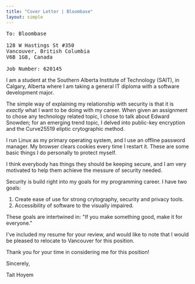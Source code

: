 ```yaml
---
title: "Cover Letter | Bloombase"
layout: simple
---
```

<pre class="line-under">
To: Bloombase

128 W Hastings St #350
Vancouver, British Columbia
V6B 1G8, Canada

Job Number: 620145
</pre>

I am a student at the Southern Alberta Institute of Technology (SAIT),
in Calgary, Alberta
where I am taking a general IT diploma with a software development major.

The simple way of explaining my relationship with security is that it is *exactly* what I want to be doing with my career.
When given an assignment to chose any technology related topic,
I chose to talk about Edward Snowden;
for an emerging trend topic, I delved into public-key encryption and the Curve25519 eliptic crytographic method.

I run Linux as my primary operating system, and I use an offline password manager. My browser clears cookies every time I restart it.
These are some basic things I do personally to protect myself.

I think everybody has things they should be keeping secure,
and I am very motivated to help them achieve the messure of security needed.

Security is build right into my goals for my programming career. I have two goals:

1. Create ease of use for strong crytography, security and privacy tools.
2. Accessibility of software to the visually impaired.

These goals are intertwined in: "If you make something good, make it for everyone."

I've included my resume for your review, and would like to note that I would be pleased to relocate to Vancouver for this position.

Thank you for your time in considering me for this position!

Sincerely,

Tait Hoyem
